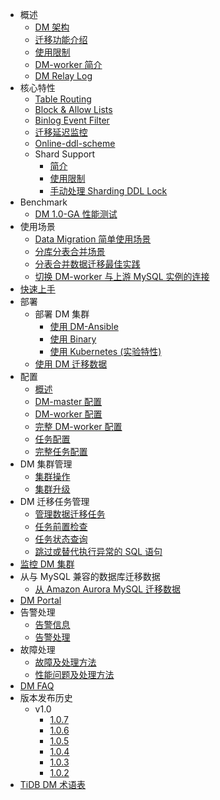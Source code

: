 <!-- markdownlint-disable MD007 -->
<!-- markdownlint-disable MD041 -->

- 概述
  - [DM 架构](overview.md)
  - [迁移功能介绍](overview.md#迁移功能介绍)
  - [使用限制](overview.md#使用限制)
  - [DM-worker 简介](dm-worker-intro.md)
  - [DM Relay Log](relay-log.md)
- 核心特性
  - [Table Routing](feature-overview.md#table-routing)
  - [Block & Allow Lists](feature-overview.md#block--allow-table-lists)
  - [Binlog Event Filter](feature-overview.md#binlog-event-filter)
  - [迁移延迟监控](feature-overview.md#迁移延迟监控)
  - [Online-ddl-scheme](feature-online-ddl-scheme.md)
  - Shard Support
    - [简介](feature-shard-merge.md)
    - [使用限制](feature-shard-merge.md#使用限制)
    - [手动处理 Sharding DDL Lock](feature-manually-handling-sharding-ddl-locks.md)
- Benchmark
  - [DM 1.0-GA 性能测试](benchmark-v1.0-ga.md)
- 使用场景
  - [Data Migration 简单使用场景](usage-scenario-simple-migration.md)
  - [分库分表合并场景](usage-scenario-shard-merge.md)
  - [分表合并数据迁移最佳实践](shard-merge-best-practices.md)
  - [切换 DM-worker 与上游 MySQL 实例的连接](usage-scenario-master-slave-switch.md)
- [快速上手](get-started.md)
- 部署
  - 部署 DM 集群
    - [使用 DM-Ansible](deploy-a-dm-cluster-using-ansible.md)
    - [使用 Binary](deploy-a-dm-cluster-using-binary.md)
    - [使用 Kubernetes (实验特性)](https://docs.pingcap.com/zh/tidb-in-kubernetes/dev/deploy-tidb-dm)
  - [使用 DM 迁移数据](migrate-data-using-dm.md)
- 配置
  - [概述](config-overview.md)
  - [DM-master 配置](dm-master-configuration-file.md)
  - [DM-worker 配置](dm-worker-configuration-file.md)
  - [完整 DM-worker 配置](dm-worker-configuration-file-full.md)
  - [任务配置](task-configuration-file.md)
  - [完整任务配置](task-configuration-file-full.md)
- DM 集群管理
  - [集群操作](cluster-operations.md)
  - [集群升级](dm-upgrade.md)
- DM 迁移任务管理
  - [管理数据迁移任务](manage-migration-tasks.md)
  - [任务前置检查](precheck.md)
  - [任务状态查询](query-status.md)
  - [跳过或替代执行异常的 SQL 语句](skip-or-replace-abnormal-sql-statements.md)
- [监控 DM 集群](monitor-a-dm-cluster.md)
- 从与 MySQL 兼容的数据库迁移数据
  - [从 Amazon Aurora MySQL 迁移数据](migrate-from-mysql-aurora.md)
- [DM Portal](dm-portal.md)
- 告警处理
  - [告警信息](alert-rules.md)
  - [告警处理](handle-alerts.md)
- 故障处理
  - [故障及处理方法](error-handling.md)
  - [性能问题及处理方法](handle-performance-issues.md)
- [DM FAQ](faq.md)
- 版本发布历史
  - v1.0
    - [1.0.7](releases/1.0.7.md)
    - [1.0.6](releases/1.0.6.md)
    - [1.0.5](releases/1.0.5.md)
    - [1.0.4](releases/1.0.4.md)
    - [1.0.3](releases/1.0.3.md)
    - [1.0.2](releases/1.0.2.md)
- [TiDB DM 术语表](glossary.md)
